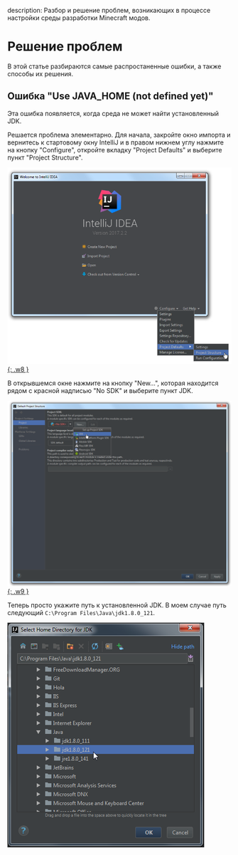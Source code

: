 description: Разбор и решение проблем, возникающих в процессе настройки среды разработки Minecraft модов.

# Решение проблем

В этой статье разбираются самые распростаненные ошибки, а также способы их решения.

## Ошибка "Use JAVA_HOME (not defined yet)"

Эта ошибка появляется, когда среда не может найти установленный JDK.

Решается проблема элементарно. Для начала, закройте окно импорта и вернитесь к стартовому окну IntelliJ и в правом нижнем
углу нажмите на кнопку "Configure", откройте вкладку "Project Defaults" и выберите пункт "Project Structure".

[![Решение JAVA_HOME ошибки - 1](images/setup_gradle_1.png){: .w8 }](images/setup_gradle_1.png)

В открывшемся окне нажмите на кнопку "New...", которая находится рядом с красной надписью "No SDK" и выберите пункт JDK.

[![Решение JAVA_HOME ошибки - 2](images/setup_gradle_2.png){: .w9 }](images/setup_gradle_2.png)

Теперь просто укажите путь к установленной JDK. В моем случае путь следующий `C:\Program Files\Java\jdk1.8.0_121`.

[![Решение JAVA_HOME ошибки - 3](images/setup_gradle_3.png)](images/setup_gradle_3.png)